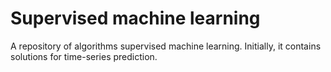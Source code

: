 # Supervised machine learning

A repository of algorithms supervised machine learning. Initially, it contains solutions for time-series prediction.